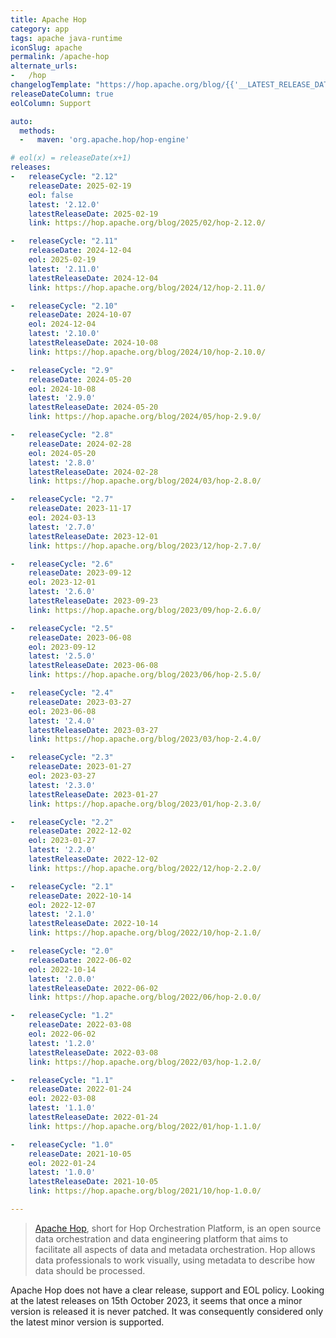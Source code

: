 ```yaml
---
title: Apache Hop
category: app
tags: apache java-runtime
iconSlug: apache
permalink: /apache-hop
alternate_urls:
-   /hop
changelogTemplate: "https://hop.apache.org/blog/{{'__LATEST_RELEASE_DATE__'|split:'-'|pop|join:'/'}}/hop-__LATEST__/"
releaseDateColumn: true
eolColumn: Support

auto:
  methods:
  -   maven: 'org.apache.hop/hop-engine'

# eol(x) = releaseDate(x+1)
releases:
-   releaseCycle: "2.12"
    releaseDate: 2025-02-19
    eol: false
    latest: '2.12.0'
    latestReleaseDate: 2025-02-19
    link: https://hop.apache.org/blog/2025/02/hop-2.12.0/

-   releaseCycle: "2.11"
    releaseDate: 2024-12-04
    eol: 2025-02-19
    latest: '2.11.0'
    latestReleaseDate: 2024-12-04
    link: https://hop.apache.org/blog/2024/12/hop-2.11.0/

-   releaseCycle: "2.10"
    releaseDate: 2024-10-07
    eol: 2024-12-04
    latest: '2.10.0'
    latestReleaseDate: 2024-10-08
    link: https://hop.apache.org/blog/2024/10/hop-2.10.0/

-   releaseCycle: "2.9"
    releaseDate: 2024-05-20
    eol: 2024-10-08
    latest: '2.9.0'
    latestReleaseDate: 2024-05-20
    link: https://hop.apache.org/blog/2024/05/hop-2.9.0/

-   releaseCycle: "2.8"
    releaseDate: 2024-02-28
    eol: 2024-05-20
    latest: '2.8.0'
    latestReleaseDate: 2024-02-28
    link: https://hop.apache.org/blog/2024/03/hop-2.8.0/

-   releaseCycle: "2.7"
    releaseDate: 2023-11-17
    eol: 2024-03-13
    latest: '2.7.0'
    latestReleaseDate: 2023-12-01
    link: https://hop.apache.org/blog/2023/12/hop-2.7.0/

-   releaseCycle: "2.6"
    releaseDate: 2023-09-12
    eol: 2023-12-01
    latest: '2.6.0'
    latestReleaseDate: 2023-09-23
    link: https://hop.apache.org/blog/2023/09/hop-2.6.0/

-   releaseCycle: "2.5"
    releaseDate: 2023-06-08
    eol: 2023-09-12
    latest: '2.5.0'
    latestReleaseDate: 2023-06-08
    link: https://hop.apache.org/blog/2023/06/hop-2.5.0/

-   releaseCycle: "2.4"
    releaseDate: 2023-03-27
    eol: 2023-06-08
    latest: '2.4.0'
    latestReleaseDate: 2023-03-27
    link: https://hop.apache.org/blog/2023/03/hop-2.4.0/

-   releaseCycle: "2.3"
    releaseDate: 2023-01-27
    eol: 2023-03-27
    latest: '2.3.0'
    latestReleaseDate: 2023-01-27
    link: https://hop.apache.org/blog/2023/01/hop-2.3.0/

-   releaseCycle: "2.2"
    releaseDate: 2022-12-02
    eol: 2023-01-27
    latest: '2.2.0'
    latestReleaseDate: 2022-12-02
    link: https://hop.apache.org/blog/2022/12/hop-2.2.0/

-   releaseCycle: "2.1"
    releaseDate: 2022-10-14
    eol: 2022-12-07
    latest: '2.1.0'
    latestReleaseDate: 2022-10-14
    link: https://hop.apache.org/blog/2022/10/hop-2.1.0/

-   releaseCycle: "2.0"
    releaseDate: 2022-06-02
    eol: 2022-10-14
    latest: '2.0.0'
    latestReleaseDate: 2022-06-02
    link: https://hop.apache.org/blog/2022/06/hop-2.0.0/

-   releaseCycle: "1.2"
    releaseDate: 2022-03-08
    eol: 2022-06-02
    latest: '1.2.0'
    latestReleaseDate: 2022-03-08
    link: https://hop.apache.org/blog/2022/03/hop-1.2.0/

-   releaseCycle: "1.1"
    releaseDate: 2022-01-24
    eol: 2022-03-08
    latest: '1.1.0'
    latestReleaseDate: 2022-01-24
    link: https://hop.apache.org/blog/2022/01/hop-1.1.0/

-   releaseCycle: "1.0"
    releaseDate: 2021-10-05
    eol: 2022-01-24
    latest: '1.0.0'
    latestReleaseDate: 2021-10-05
    link: https://hop.apache.org/blog/2021/10/hop-1.0.0/

---
```


> [Apache Hop](https://hop.apache.org/), short for Hop Orchestration Platform, is an open source
> data orchestration and data engineering platform that aims to facilitate all aspects of data and
> metadata orchestration. Hop allows data professionals to work visually, using metadata to
> describe how data should be processed.

Apache Hop does not have a clear release, support and EOL policy. Looking at the latest releases on
15th October 2023, it seems that once a minor version is released it is never patched. It was
consequently considered only the latest minor version is supported.
